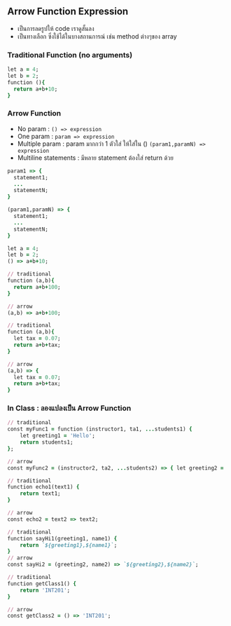## Arrow Function Expression
- เป็นการลดรูปให้ code เราดูสั้นลง
- เป็นทางเลือก ซึ่งใช้ได้ในบางสถานการณ์ เช่น method ต่างๆของ array 

### Traditional Function (no arguments)
```ruby
let a = 4;
let b = 2;
function (){
  return a+b+10;
}
```

### Arrow Function
- No param : `() => expression`
- One param : `param => expression`
- Multiple param : param มากกว่า 1 ตัวใส่ ให้ใส่ใน () `(param1,paramN) => expression`
- Multiline statements : มีหลาย statement ต้องใส่ return ด้วย
``` ruby
param1 => {
  statement1;
  ...
  statementN;
}

(param1,paramN) => {
  statement1;
  ...
  statementN;
}

```

```ruby
let a = 4;
let b = 2;
() => a+b+10;

// traditional
function (a,b){
  return a+b+100;
}

// arrow
(a,b) => a+b+100;

// traditional
function (a,b){
  let tax = 0.07;
  return a+b+tax;
}

// arrow
(a,b) => {
  let tax = 0.07;
  return a+b+tax;
}
```
### In Class : ลองแปลงเป็น Arrow Function
```ruby
// traditional
const myFunc1 = function (instructor1, ta1, ...students1) {
    let greeting1 = 'Hello';
    return students1;
};

// arrow
const myFunc2 = (instructor2, ta2, ...students2) => { let greeting2 = 'Hello'; return students2; };

// traditional
function echo1(text1) {
    return text1;
}

// arrow
const echo2 = text2 => text2;

// traditional
function sayHi1(greeting1, name1) {
    return `${greeting1},${name1}`;
}
// arrow
const sayHi2 = (greeting2, name2) => `${greeting2},${name2}`;

// traditional
function getClass1() {
    return 'INT201';
}

// arrow
const getClass2 = () => 'INT201';

```

